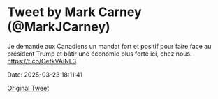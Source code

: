 # Tweet by Mark Carney (@MarkJCarney)

Je demande aux Canadiens un mandat fort et positif pour faire face au président Trump et bâtir une économie plus forte ici, chez nous. https://t.co/CefkVAiNL3

Date: 2025-03-23 18:11:41

[Original Tweet](https://x.com/MarkJCarney/status/1903872290799894762)
